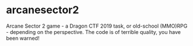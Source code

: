 # arcanesector2
Arcane Sector 2 game - a Dragon CTF 2019 task, or old-school (MMO)RPG - depending on the perspective.  The code is of terrible quality, you have been warned!
